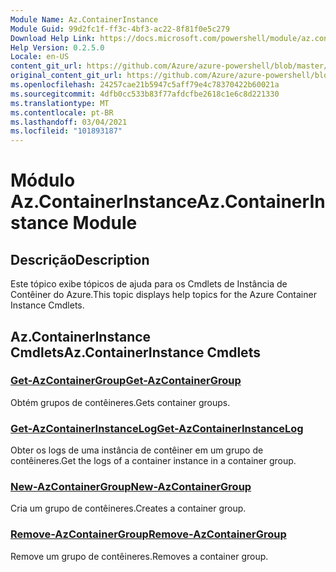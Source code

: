 ```yaml
---
Module Name: Az.ContainerInstance
Module Guid: 99d2fc1f-ff3c-4bf3-ac22-8f81f0e5c279
Download Help Link: https://docs.microsoft.com/powershell/module/az.containerinstance
Help Version: 0.2.5.0
Locale: en-US
content_git_url: https://github.com/Azure/azure-powershell/blob/master/src/ContainerInstance/ContainerInstance/help/Az.ContainerInstance.md
original_content_git_url: https://github.com/Azure/azure-powershell/blob/master/src/ContainerInstance/ContainerInstance/help/Az.ContainerInstance.md
ms.openlocfilehash: 24257cae21b5947c5aff79e4c78370422b60021a
ms.sourcegitcommit: 4dfb0cc533b83f77afdcfbe2618c1e6c8d221330
ms.translationtype: MT
ms.contentlocale: pt-BR
ms.lasthandoff: 03/04/2021
ms.locfileid: "101893187"
---
```

# <span data-ttu-id="61876-101">Módulo Az.ContainerInstance</span><span class="sxs-lookup"><span data-stu-id="61876-101">Az.ContainerInstance Module</span></span>
## <span data-ttu-id="61876-102">Descrição</span><span class="sxs-lookup"><span data-stu-id="61876-102">Description</span></span>
<span data-ttu-id="61876-103">Este tópico exibe tópicos de ajuda para os Cmdlets de Instância de Contêiner do Azure.</span><span class="sxs-lookup"><span data-stu-id="61876-103">This topic displays help topics for the Azure Container Instance Cmdlets.</span></span>

## <span data-ttu-id="61876-104">Az.ContainerInstance Cmdlets</span><span class="sxs-lookup"><span data-stu-id="61876-104">Az.ContainerInstance Cmdlets</span></span>
### [<span data-ttu-id="61876-105">Get-AzContainerGroup</span><span class="sxs-lookup"><span data-stu-id="61876-105">Get-AzContainerGroup</span></span>](Get-AzContainerGroup.md)
<span data-ttu-id="61876-106">Obtém grupos de contêineres.</span><span class="sxs-lookup"><span data-stu-id="61876-106">Gets container groups.</span></span>

### [<span data-ttu-id="61876-107">Get-AzContainerInstanceLog</span><span class="sxs-lookup"><span data-stu-id="61876-107">Get-AzContainerInstanceLog</span></span>](Get-AzContainerInstanceLog.md)
<span data-ttu-id="61876-108">Obter os logs de uma instância de contêiner em um grupo de contêineres.</span><span class="sxs-lookup"><span data-stu-id="61876-108">Get the logs of a container instance in a container group.</span></span>

### [<span data-ttu-id="61876-109">New-AzContainerGroup</span><span class="sxs-lookup"><span data-stu-id="61876-109">New-AzContainerGroup</span></span>](New-AzContainerGroup.md)
<span data-ttu-id="61876-110">Cria um grupo de contêineres.</span><span class="sxs-lookup"><span data-stu-id="61876-110">Creates a container group.</span></span>

### [<span data-ttu-id="61876-111">Remove-AzContainerGroup</span><span class="sxs-lookup"><span data-stu-id="61876-111">Remove-AzContainerGroup</span></span>](Remove-AzContainerGroup.md)
<span data-ttu-id="61876-112">Remove um grupo de contêineres.</span><span class="sxs-lookup"><span data-stu-id="61876-112">Removes a container group.</span></span>

